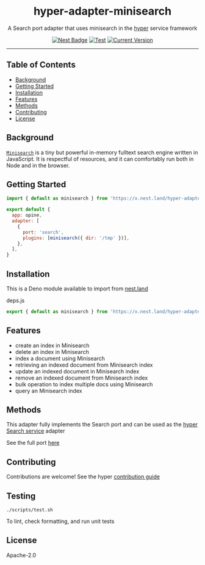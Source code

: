 <h1 align="center">hyper-adapter-minisearch</h1>
<p align="center">A Search port adapter that uses minisearch in the <a href="https://hyper.io/">hyper</a>  service framework</p>
</p>
<p align="center">
  <a href="https://nest.land/package/hyper-adapter-minisearch"><img src="https://nest.land/badge.svg" alt="Nest Badge" /></a>
  <a href="https://github.com/hyper63/hyper-adapter-minisearch/actions/workflows/test.yml"><img src="https://github.com/hyper63/hyper-adapter-minisearch/actions/workflows/test.yml/badge.svg" alt="Test" /></a>
  <a href="https://github.com/hyper63/hyper-adapter-minisearch/tags/"><img src="https://img.shields.io/github/tag/hyper63/hyper-adapter-minisearch" alt="Current Version" /></a>
</p>

---

## Table of Contents

- [Background](#background)
- [Getting Started](#getting-started)
- [Installation](#installation)
- [Features](#features)
- [Methods](#methods)
- [Contributing](#contributing)
- [License](#license)

## Background

[`Minisearch`](https://www.npmjs.com/package/minisearch) is a tiny but powerful in-memory fulltext
search engine written in JavaScript. It is respectful of resources, and it can comfortably run both
in Node and in the browser.

## Getting Started

```js
import { default as minisearch } from 'https://x.nest.land/hyper-adapter-minisearch@1.0.10/mod.js'

export default {
  app: opine,
  adapter: [
    {
      port: 'search',
      plugins: [minisearch({ dir: '/tmp' })],
    },
  ],
}
```

## Installation

This is a Deno module available to import from
[nest.land](https://nest.land/package/hyper-adapter-minisearch)

deps.js

```js
export { default as minisearch } from 'https://x.nest.land/hyper-adapter-minisearch@1.0.14/mod.js'
```

## Features

- create an index in Minisearch
- delete an index in Minisearch
- index a document using Minisearch
- retrieving an indexed document from Minisearch index
- update an indexed document in Minisearch index
- remove an indexed document from Minisearch index
- bulk operation to index multiple docs using Minisearch
- query an Minisearch index

## Methods

This adapter fully implements the Search port and can be used as the
[hyper Search service](https://docs.hyper.io/search-api) adapter

See the full port [here](https://nest.land/package/hyper-port-search)

## Contributing

Contributions are welcome! See the hyper
[contribution guide](https://docs.hyper.io/contributing-to-hyper)

## Testing

```
./scripts/test.sh
```

To lint, check formatting, and run unit tests

## License

Apache-2.0
